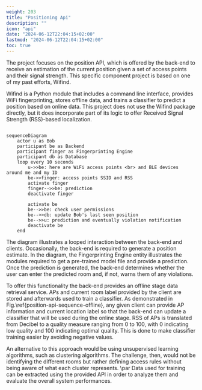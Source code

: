 ```yaml
---
weight: 203
title: "Positioning Api"
description: ""
icon: "api"
date: "2024-06-12T22:04:15+02:00"
lastmod: "2024-06-12T22:04:15+02:00"
toc: true
---
```


The project focuses on the position API, which is offered by the back-end to receive an estimation of the current position given a set of access points and their signal strength. This specific component project is based on one of my past efforts, Wifind.

Wifind is a Python module that includes a command line interface, provides WiFi fingerprinting, stores offline data, and trains a classifier to predict a position based on online data. This project does not use the Wifind package directly, but it does incorporate part of its logic to offer Received Signal Strength (RSS)-based localization.

```mermaid

sequenceDiagram
    actor u as Bob
    participant be as Backend
    participant finger as Fingerprinting Engine
    participant db as Database
    loop every 10 seconds
        u->>be: here are WiFi access points <br> and BLE devices around me and my ID
        be->>finger: access points SSID and RSS
        activate finger
        finger-->>be: prediction
        deactivate finger

        activate be
        be-->>be: check user permissions
        be-->>db: update Bob's last seen position
        be-->>u: prediction and eventually violation notification
        deactivate be
    end

```

The diagram illustrates a looped interaction between the back-end and clients. Occasionally, the back-end is required to generate a position estimate. In the diagram, the Fingerprinting Engine entity illustrates the modules required to get a pre-trained model file and provide a prediction. Once the prediction is generated, the back-end determines whether the user can enter the predicted room and, if not, warns them of any violations.

To offer this functionality the back-end provides an offline stage data retrieval service. APs and current room label provided by the client are stored and afterwards used to train a classifier. As demonstrated in Fig.\ref{position-api-sequence-offline}, any given client can provide AP information and current location label so that the back-end can update a classifier that will be used during the online stage. RSS of APs is translated from Decibel to a quality measure ranging from 0 to 100, with 0 indicating low quality and 100 indicating optimal quality. This is done to make classifier training easier by avoiding negative values.

An alternative to this approach would be using unsupervised learning algorithms, such as clustering algorithms. The challenge, then, would not be identifying the different rooms but rather defining access rules without being aware of what each cluster represents. \par Data used for training can be extracted using the provided API in order to analyze them and evaluate the overall system performances.
